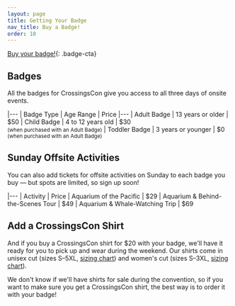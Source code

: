 ```yaml
---
layout: page
title: Getting Your Badge
nav_title: Buy a Badge!
order: 10
---
```


[Buy your badge!](http://www.eventbrite.com/crossingscon-2017/){: .badge-cta}

## Badges

All the badges for CrossingsCon give you access to all three days of onsite events.

|---
| Badge Type | Age Range | Price
|---
| Adult Badge | 13 years or older | $50
| Child Badge | 4 to 12 years old | $30 <br/><small>(when purchased with an Adult Badge)</small>
| Toddler Badge | 3 years or younger | $0 <br/><small>(when purchased with an Adult Badge)</small>

## Sunday Offsite Activities

You can also add tickets for offsite activities on Sunday to each badge you buy &mdash; but spots are limited, so sign up soon!

|---
| Activity | Price
| Aquarium of the Pacific | $29
| Aquarium & Behind-the-Scenes Tour | $49
| Aquarium & Whale-Watching Trip | $69

## Add a CrossingsCon Shirt

And if you buy a CrossingsCon shirt for $20 with your badge, we'll have it ready for you to pick up and wear during the weekend. Our shirts come in unisex cut (sizes S&ndash;5XL, [sizing chart](http://www.mygildan.com/store/us/browse/productDetailsPage.jsp?productId=5000)) and women's cut (sizes S&ndash;3XL, [sizing chart](http://www.mygildan.com/store/us/browse/productDetailsPage.jsp?productId=5000L)).

We don't know if we'll have shirts for sale during the convention, so if you want to make sure you get a CrossingsCon shirt, the best way is to order it with your badge!

